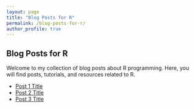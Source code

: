 ```yaml
---
layout: page
title: "Blog Posts for R"
permalink: /blog-posts-for-r/
author_profile: true
---
```


## Blog Posts for R

Welcome to my collection of blog posts about R programming. Here, you will find posts, tutorials, and resources related to R.

- [Post 1 Title](#)
- [Post 2 Title](#)
- [Post 3 Title](#)
